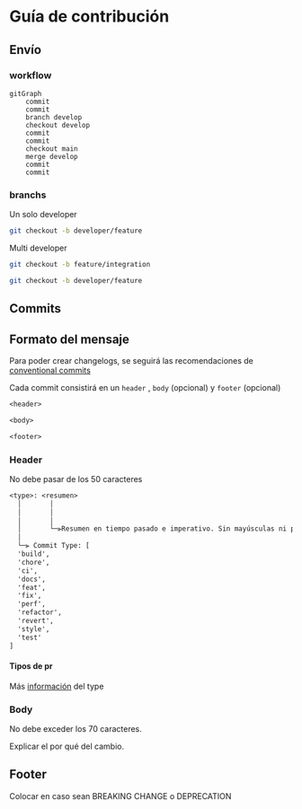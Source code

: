 # Guía de contribución

## Envío

### workflow
<!-- TODO: Especificar workflow -->

```mermaid
gitGraph
    commit
    commit
    branch develop
    checkout develop
    commit
    commit
    checkout main
    merge develop
    commit
    commit
```

### branchs

<!-- TODO: Especificar politicas -->
Un solo developer

```bash
git checkout -b developer/feature
```

Multi developer

```bash
git checkout -b feature/integration
```

```bash
git checkout -b developer/feature
```

## Commits

## Formato del mensaje

Para poder crear changelogs, se seguirá las recomendaciones de [conventional commits](https://www.conventionalcommits.org/en/v1.0.0/#summary)

Cada commit consistirá en un `header` , `body` (opcional) y `footer` (opcional)

```txt
<header>

<body>

<footer>
```

### Header

No debe pasar de los 50 caracteres

```txt
<type>: <resumen>
  │       │             
  │       │   
  │       │
  │       └─⫸Resumen en tiempo pasado e imperativo. Sin mayúsculas ni punto final.
  │
  └─⫸ Commit Type: [
  'build',
  'chore',
  'ci',
  'docs',
  'feat',
  'fix',
  'perf',
  'refactor',
  'revert',
  'style',
  'test'
]
```

#### Tipos de pr

Más [información](https://github.com/conventional-changelog/commitlint/tree/master/%40commitlint/config-conventional) del type

### Body

No debe exceder los 70 caracteres.

Explicar el por qué del cambio.

## Footer

Colocar en caso sean BREAKING CHANGE o DEPRECATION

